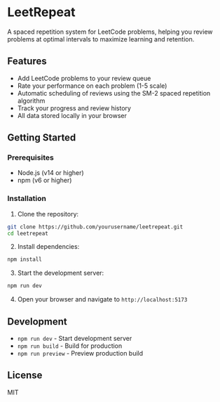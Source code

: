 # LeetRepeat

A spaced repetition system for LeetCode problems, helping you review problems at optimal intervals to maximize learning and retention.

## Features

- Add LeetCode problems to your review queue
- Rate your performance on each problem (1-5 scale)
- Automatic scheduling of reviews using the SM-2 spaced repetition algorithm
- Track your progress and review history
- All data stored locally in your browser

## Getting Started

### Prerequisites

- Node.js (v14 or higher)
- npm (v6 or higher)

### Installation

1. Clone the repository:
```bash
git clone https://github.com/yourusername/leetrepeat.git
cd leetrepeat
```

2. Install dependencies:
```bash
npm install
```

3. Start the development server:
```bash
npm run dev
```

4. Open your browser and navigate to `http://localhost:5173`

## Development

- `npm run dev` - Start development server
- `npm run build` - Build for production
- `npm run preview` - Preview production build

## License

MIT
